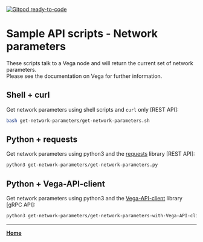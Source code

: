 [![Gitpod ready-to-code](https://img.shields.io/badge/Gitpod-ready--to--code-blue?logo=gitpod)](https://gitpod.io/#https://github.com/vegaprotocol/sample-api-scripts)

# Sample API scripts - Network parameters

These scripts talk to a Vega node and will return the current set of network parameters.  
Please see the documentation on Vega for further information.

## Shell + curl

Get network parameters using shell scripts and `curl` only [REST API]:

```bash
bash get-network-parameters/get-network-parameters.sh
```

## Python + requests

Get network parameters using python3 and the [requests](https://pypi.org/project/requests/) library [REST API]:

```bash
python3 get-network-parameters/get-network-parameters.py
```

## Python + Vega-API-client

Get network parameters using python3 and the [Vega-API-client](https://pypi.org/project/Vega-API-client/) library [gRPC API]:

```bash
python3 get-network-parameters/get-network-parameters-with-Vega-API-client.py
```

---

**[Home](../README.md)**